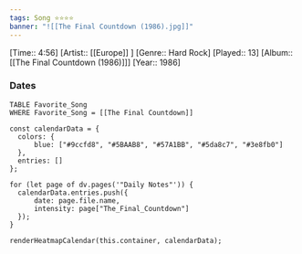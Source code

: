 ```yaml
---
tags: Song ⭐⭐⭐⭐ 
banner: "![[The Final Countdown (1986).jpg]]"
---
```

[Time:: 4:56]
[Artist:: [[Europe]] ]
[Genre:: Hard Rock]
[Played:: 13]
[Album:: [[The Final Countdown (1986)]]]
[Year:: 1986]
### Dates
````dataview
TABLE Favorite_Song
WHERE Favorite_Song = [[The Final Countdown]]
````
  ```dataviewjs
const calendarData = { 
	colors: { 
		blue: ["#9ccfd8", "#5BAAB8", "#57A1BB", "#5da8c7", "#3e8fb0"] 
	}, 
	entries: [] 
}; 

for (let page of dv.pages('"Daily Notes"')) { 
	calendarData.entries.push({ 
		date: page.file.name, 
		intensity: page["The_Final_Countdown"]
	}); 
} 

renderHeatmapCalendar(this.container, calendarData);
```
